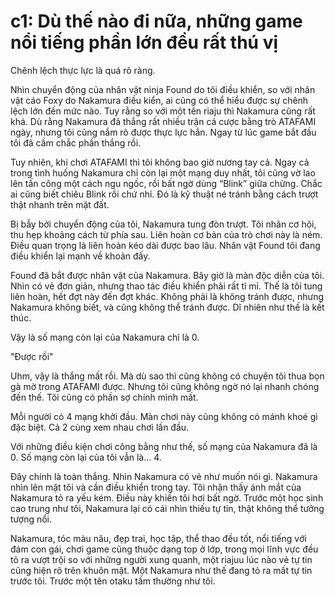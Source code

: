 # c1: Dù thế nào đi nữa, những game nổi tiếng phần lớn đều rất thú vị
Chênh lệch thực lực là quá rõ ràng.

Nhìn chuyển động của nhân vật ninja Found do tôi điều khiển, so với nhân vật cáo Foxy do Nakamura điều kiển, ai cũng có thể hiểu được sự chênh lệch lớn đến mức nào. Tuy rằng so với một tên riaju thì Nakamura cũng rất khá. Dù rằng Nakamura đã thắng rất nhiều trận cá cược bằng trò ATAFAMI ngày, nhưng tôi cũng nắm rõ được thực lực hắn. Ngay từ lúc game bắt đầu tôi đã cầm chắc phần thắng rồi.

Tuy nhiên, khi chơi ATAFAMI thì tôi không bao giờ nương tay cả. Ngay cả trong tình huống Nakamura chỉ còn lại một mạng duy nhất, tôi cũng vờ lao lên tấn công một cách ngu ngốc, rồi bất ngờ dùng “Blink” giữa chừng. Chắc ai cũng biết chiêu Blink rồi chứ nhỉ. Đó là kỹ thuật né tránh bằng cách trượt thật nhanh trên mặt đất.

Bị bẫy bởi chuyển động của tôi, Nakamura tung đòn trượt. Tôi nhân cơ hội, thu hẹp khoảng cách từ phía sau. Liên hoàn cơ bản của trò chơi này là ném. Điều quan trọng là liên hoàn kéo dài được bao lâu. Nhân vật Found tôi đang điều khiển lại mạnh về khoản đấy.

Found đã bắt được nhân vật của Nakamura. Bây giờ là màn độc diễn của tôi. Nhìn có vẻ đơn giản, nhưng thao tác điều khiển phải rất tỉ mỉ. Thế là tôi tung liên hoàn, hết đợt này đến đợt khác. Không phải là không tránh được, nhưng Nakamura không biết, và cũng không thể tránh được. Dĩ nhiên như thế là kết thúc.

Vậy là số mạng còn lại của Nakamura chỉ là 0.

"Được rồi"

Uhm, vậy là thắng mất rồi. Mà dù sao thì cũng không có chuyện tôi thua bọn gà mờ trong ATAFAMI được. Nhưng tôi cũng không ngờ nó lại nhanh chóng đến thế. Tôi cũng có phần sợ chính mình mất.

Mỗi người có 4 mạng khởi đầu. Màn chơi này cũng không có mánh khoé gì đặc biệt. Cả 2 cùng xem nhau chơi lần đầu.

Với những điều kiện chơi công bằng như thế, số mạng của Nakamura đã là 0. Số mạng còn lại của tôi vẫn là... 4.

Đây chính là toàn thắng. Nhìn Nakamura có vẻ như muốn nói gì. Nakamura nhìn lên mặt tôi và cần điều khiển trong tay. Tôi nhận thấy ánh mắt của Nakamura tỏ ra yếu kém. Điều này khiến tôi hơi bất ngờ. Trước một học sinh cao trung như tôi, Nakamura lại có cái nhìn thiếu tự tin, thật không thể tưởng tượng nổi.

Nakamura, tóc màu nâu, đẹp trai, học tập, thể thao đều tốt, nổi tiếng với đám con gái, chơi game cũng thuộc dạng top ở lớp, trong mọi lĩnh vực đều tỏ ra vượt trội so với những người xung quanh, một riajuu lúc nào vẻ tự tin cũng hiện rõ trên khuôn mặt. Một Nakamura như thế đang tỏ ra mất tự tin trước tôi. Trước một tên otaku tầm thường như tôi.


